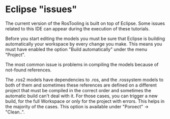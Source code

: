 # Eclipse "issues"

The current version of the RosTooling is built on top of Eclipse. Some issues related to this IDE can appear during the execution of these tutorials.

Before you start editing the models you must be sure that Eclipse is building automatically your workspace by every change you make. This means you must have enabled the option "Build automatically" under the menu "Project".

The most common issue is problems in compiling the models because of not-found references.

The .ros2 models have dependencies to .ros, and the .rossystem models to both of them and sometimes these references are defined on a different project that must be compiled in the correct order and sometimes the automatic build can't deal with it. For those cases, you can trigger a new build, for the full Workspace or only for the project with errors. This helps in the majority of the cases. This option is available under "Poroect" -> "Clean..".